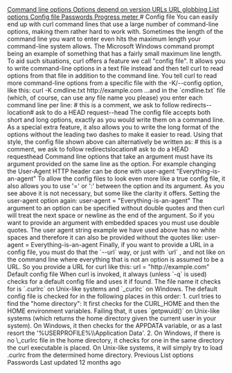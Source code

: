 <a href="options.html" class="navButton-94f2579c--pageItemWithChildrenNested-2c5d8183--navButtonClickable-161b88ca">
<span class="text-4505230f--UIH300-2063425d--textContentFamily-49a318e1--navButtonLabel-14a4968f">Command line options</span>
</a>
<a href="versions.html" class="navButton-94f2579c--pageItemWithChildrenNested-2c5d8183--navButtonClickable-161b88ca">
<span class="text-4505230f--UIH300-2063425d--textContentFamily-49a318e1--navButtonLabel-14a4968f">Options depend on version</span>
</a>
<a href="urls.html" class="navButton-94f2579c--pageItemWithChildrenNested-2c5d8183--navButtonClickable-161b88ca">
<span class="text-4505230f--UIH300-2063425d--textContentFamily-49a318e1--navButtonLabel-14a4968f">URLs</span>
</a>
<a href="globbing.html" class="navButton-94f2579c--pageItemWithChildrenNested-2c5d8183--navButtonClickable-161b88ca">
<span class="text-4505230f--UIH300-2063425d--textContentFamily-49a318e1--navButtonLabel-14a4968f">URL globbing</span>
</a>
<a href="listopts.html" class="navButton-94f2579c--pageItemWithChildrenNested-2c5d8183--navButtonClickable-161b88ca">
<span class="text-4505230f--UIH300-2063425d--textContentFamily-49a318e1--navButtonLabel-14a4968f">List options</span>
</a>
<a href="configfile.html" class="navButton-94f2579c--pageItemWithChildrenNested-2c5d8183--navButtonClickable-161b88ca--navButtonOpened-6a88552e">
<span class="text-4505230f--UIH300-2063425d--textContentFamily-49a318e1--navButtonLabel-14a4968f">Config file</span>
</a>
<a href="passwords.html" class="navButton-94f2579c--pageItemWithChildrenNested-2c5d8183--navButtonClickable-161b88ca">
<span class="text-4505230f--UIH300-2063425d--textContentFamily-49a318e1--navButtonLabel-14a4968f">Passwords</span>
</a>
<a href="progressmeter.html" class="navButton-94f2579c--pageItemWithChildrenNested-2c5d8183--navButtonClickable-161b88ca">
<span class="text-4505230f--UIH300-2063425d--textContentFamily-49a318e1--navButtonLabel-14a4968f">Progress meter</span>
</a># <span class="text-4505230f--DisplayH900-bfb998fa--textContentFamily-49a318e1">Config file</span>
<span class="text-4505230f--UIH300-2063425d--textUIFamily-5ebd8e40--text-8ee2c8b2">
</span>
<span class="text-4505230f--TextH400-3033861f--textContentFamily-49a318e1">
<span data-key="6183b486cacc4c5fbc3b04338ddc84c9">
<span data-offset-key="6183b486cacc4c5fbc3b04338ddc84c9:0">You can easily end up with curl command lines that use a large number of command-line options, making them rather hard to work with. Sometimes the length of the command line you want to enter even hits the maximum length your command-line system allows. The Microsoft Windows command prompt being an example of something that has a fairly small maximum line length.</span>
</span>
</span>
<span class="text-4505230f--TextH400-3033861f--textContentFamily-49a318e1">
<span data-key="8ae2f7fcd79349d096fd92dfab1059c5">
<span data-offset-key="8ae2f7fcd79349d096fd92dfab1059c5:0">To aid such situations, curl offers a feature we call "config file". It allows you to write command-line options in a text file instead and then tell curl to read options from that file in addition to the command line.</span>
</span>
</span>
<span class="text-4505230f--TextH400-3033861f--textContentFamily-49a318e1">
<span data-key="1c3ae8ca4d294d12a21df05376efcf60">
<span data-offset-key="1c3ae8ca4d294d12a21df05376efcf60:0">You tell curl to read more command-line options from a specific file with the -K/--config option, like this:</span>
</span>
</span> curl -K cmdline.txt http://example.com<span class="text-4505230f--TextH400-3033861f--textContentFamily-49a318e1">
<span data-key="55c523746e60469da8cebc9725b3b2a8">
<span data-offset-key="55c523746e60469da8cebc9725b3b2a8:0">…and in the </span>
<span data-offset-key="55c523746e60469da8cebc9725b3b2a8:1">`cmdline.txt`</span>
<span data-offset-key="55c523746e60469da8cebc9725b3b2a8:2"> file (which, of course, can use any file name you please) you enter each command line per line:</span>
</span>
</span> # this is a comment, we ask to follow redirects--location# ask to do a HEAD request--head<span class="text-4505230f--TextH400-3033861f--textContentFamily-49a318e1">
<span data-key="ec4e1392e9034621a4f1c444f81c653d">
<span data-offset-key="ec4e1392e9034621a4f1c444f81c653d:0">The config file accepts both short and long options, exactly as you would write them on a command line. As a special extra feature, it also allows you to write the long format of the options without the leading two dashes to make it easier to read. Using that style, the config file shown above can alternatively be written as:</span>
</span>
</span> # this is a comment, we ask to follow redirectslocation# ask to do a HEAD requesthead<span class="text-4505230f--TextH400-3033861f--textContentFamily-49a318e1">
<span data-key="034b9016e8f8435a8dbd67f2daefb113">
<span data-offset-key="034b9016e8f8435a8dbd67f2daefb113:0">Command line options that take an argument must have its argument provided on the same line as the option. For example changing the User-Agent HTTP header can be done with</span>
</span>
</span> user-agent "Everything-is-an-agent"<span class="text-4505230f--TextH400-3033861f--textContentFamily-49a318e1">
<span data-key="8a79a922b8ac430587aaa9d359db3d0f">
<span data-offset-key="8a79a922b8ac430587aaa9d359db3d0f:0">To allow the config files to look even more like a true config file, it also allows you to use '=' or ':' between the option and its argument. As you see above it is not necessary, but some like the clarity it offers. Setting the user-agent option again:</span>
</span>
</span> user-agent = "Everything-is-an-agent"<span class="text-4505230f--TextH400-3033861f--textContentFamily-49a318e1">
<span data-key="c01dbdb22f894bc3918d02b07691279d">
<span data-offset-key="c01dbdb22f894bc3918d02b07691279d:0">The argument to an option can be specified without double quotes and then curl will treat the next space or newline as the end of the argument. So if you want to provide an argument with embedded spaces you must use double quotes.</span>
</span>
</span>
<span class="text-4505230f--TextH400-3033861f--textContentFamily-49a318e1">
<span data-key="b41dd62683be444c99602bd4f1acba0e">
<span data-offset-key="b41dd62683be444c99602bd4f1acba0e:0">The user agent string example we have used above has no white spaces and therefore it can also be provided without the quotes like:</span>
</span>
</span> user-agent = Everything-is-an-agent<span class="text-4505230f--TextH400-3033861f--textContentFamily-49a318e1">
<span data-key="88159985804f415faa8b766e8d34a5a2">
<span data-offset-key="88159985804f415faa8b766e8d34a5a2:0">Finally, if you want to provide a URL in a config file, you must do that the </span>
<span data-offset-key="88159985804f415faa8b766e8d34a5a2:1">`--url`</span>
<span data-offset-key="88159985804f415faa8b766e8d34a5a2:2"> way, or just with </span>
<span data-offset-key="88159985804f415faa8b766e8d34a5a2:3">`url`</span>
<span data-offset-key="88159985804f415faa8b766e8d34a5a2:4">, and not like on the command line where everything that is not an option is assumed to be a URL. So you provide a URL for curl like this:</span>
</span>
</span> url = "http://example.com"<span class="text-4505230f--HeadingH700-04e1a2a3--textContentFamily-49a318e1">
<span data-key="9ffd35b685d445f19e1571f8664f08f4">
<span data-offset-key="9ffd35b685d445f19e1571f8664f08f4:0">Default config file</span>
</span>
</span>
<span class="text-4505230f--TextH400-3033861f--textContentFamily-49a318e1">
<span data-key="613feb6727e44569b21bb8b074cd2705">
<span data-offset-key="613feb6727e44569b21bb8b074cd2705:0">When curl is invoked, it always (unless </span>
<span data-offset-key="613feb6727e44569b21bb8b074cd2705:1">`-q`</span>
<span data-offset-key="613feb6727e44569b21bb8b074cd2705:2"> is used) checks for a default config file and uses it if found. The file name it checks for is </span>
<span data-offset-key="613feb6727e44569b21bb8b074cd2705:3">`.curlrc`</span>
<span data-offset-key="613feb6727e44569b21bb8b074cd2705:4"> on Unix-like systems and </span>
<span data-offset-key="613feb6727e44569b21bb8b074cd2705:5">`_curlrc`</span>
<span data-offset-key="613feb6727e44569b21bb8b074cd2705:6"> on Windows.</span>
</span>
</span>
<span class="text-4505230f--TextH400-3033861f--textContentFamily-49a318e1">
<span data-key="af0a646288eb44668f90501d6563cc80">
<span data-offset-key="af0a646288eb44668f90501d6563cc80:0">The default config file is checked for in the following places in this order:</span>
</span>
</span>1. <span class="text-4505230f--TextH400-3033861f--textContentFamily-49a318e1">
<span data-key="3976386444274470a7013a631e604e3b">
<span data-offset-key="3976386444274470a7013a631e604e3b:0">curl tries to find the "home directory": It first checks for the CURL_HOME and then the HOME environment variables. Failing that, it uses </span>
<span data-offset-key="3976386444274470a7013a631e604e3b:1">`getpwuid()`</span>
<span data-offset-key="3976386444274470a7013a631e604e3b:2"> on Unix-like systems (which returns the home directory given the current user in your system). On Windows, it then checks for the APPDATA variable, or as a last resort the '%USERPROFILE%\\Application Data'.</span>
</span>
</span>2. <span class="text-4505230f--TextH400-3033861f--textContentFamily-49a318e1">
<span data-key="06dc7477c79349ac88124deaa8d2e908">
<span data-offset-key="06dc7477c79349ac88124deaa8d2e908:0">On Windows, if there is no \_curlrc file in the home directory, it checks for one in the same directory the curl executable is placed. On Unix-like systems, it will simply try to load .curlrc from the determined home directory.</span>
</span>
</span>
<a href="listopts.html" class="reset-3c756112--card-6570f064--whiteCard-fff091a4--cardPrevious-56a5e674">
</a>
<span class="text-4505230f--TextH200-a3425406--textContentFamily-49a318e1">Previous</span>
<span class="text-4505230f--UIH400-4e41e82a--textContentFamily-49a318e1">List options</span>
<a href="passwords.html" class="reset-3c756112--card-6570f064--whiteCard-fff091a4--cardNext-19241c42">
</a>
<span class="text-4505230f--UIH400-4e41e82a--textContentFamily-49a318e1">Passwords</span>
<span class="text-4505230f--TextH200-a3425406--textContentFamily-49a318e1">Last updated 12 months ago</span>
